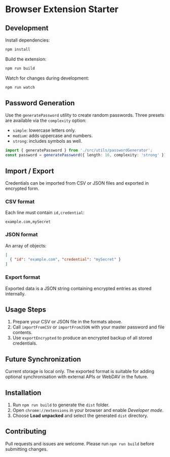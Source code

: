 # Browser Extension Starter

## Development

Install dependencies:

```sh
npm install
```

Build the extension:

```sh
npm run build
```

Watch for changes during development:

```sh
npm run watch
```

## Password Generation

Use the `generatePassword` utility to create random passwords. Three presets are available via the `complexity` option:

- `simple`: lowercase letters only.
- `medium`: adds uppercase and numbers.
- `strong`: includes symbols as well.

```ts
import { generatePassword } from './src/utils/passwordGenerator';
const password = generatePassword({ length: 16, complexity: 'strong' });
```

## Import / Export

Credentials can be imported from CSV or JSON files and exported in encrypted form.

### CSV format

Each line must contain `id,credential`:

```
example.com,mySecret
```

### JSON format

An array of objects:

```json
[
  { "id": "example.com", "credential": "mySecret" }
]
```

### Export format

Exported data is a JSON string containing encrypted entries as stored internally.

## Usage Steps

1. Prepare your CSV or JSON file in the formats above.
2. Call `importFromCSV` or `importFromJSON` with your master password and file contents.
3. Use `exportEncrypted` to produce an encrypted backup of all stored credentials.

## Future Synchronization

Current storage is local only. The exported format is suitable for adding optional synchronisation with external APIs or WebDAV in the future.

## Installation

1. Run `npm run build` to generate the `dist` folder.
2. Open `chrome://extensions` in your browser and enable *Developer mode*.
3. Choose **Load unpacked** and select the generated `dist` directory.

## Contributing

Pull requests and issues are welcome. Please run `npm run build` before submitting changes.
